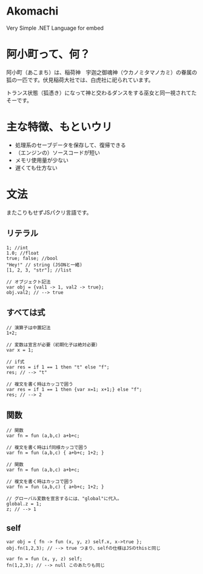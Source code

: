 Akomachi
========

Very Simple .NET Language for embed

阿小町って、何？
==================
阿小町（あこまち）は、稲荷神　宇迦之御魂神（ウカノミタマノカミ）の眷属の狐の一匹です。伏見稲荷大社では、白虎社に祀られています。

トランス状態（狐憑き）になって神と交わるダンスをする巫女と同一視されてたそーです。

主な特徴、もといウリ
========================
 * 処理系のセーブデータを保存して、復帰できる
 * （エンジンの）ソースコードが短い
 * メモリ使用量が少ない
 * 遅くても仕方ない

文法
======
またこりもせずJSパクリ言語です。

リテラル
---------

```
1; //int
1.0; //float
true; false; //bool
"Hey!" // string (JSONと一緒)
[1, 2, 3, "str"]; //list

// オブジェクト記法
var obj = {val1 -> 1, val2 -> true};
obj.val2; // --> true
```

すべては式
------------
```
// 演算子は中置記法
1+2;

// 変数は宣言が必要（初期化子は絶対必要）
var x = 1;

// if式
var res = if 1 == 1 then "t" else "f";
res; // --> "t"

// 複文を書く時はカッコで囲う
var res = if 1 == 1 then {var x=1; x+1;} else "f";
res; // --> 2
```
関数
-------
```
// 関数
var fn = fun (a,b,c) a+b+c;

// 複文を書く時はif同様カッコで囲う
var fn = fun (a,b,c) { a+b+c; 1+2; }

// 関数
var fn = fun (a,b,c) a+b+c;

// 複文を書く時はカッコで囲う
var fn = fun (a,b,c) { a+b+c; 1+2; }

// グローバル変数を宣言するには、"global"に代入。
global.z = 1;
z; // --> 1
```

self
--------
```
var obj = { fn -> fun (x, y, z) self.x, x->true };
obj.fn(1,2,3); // --> true つまり、selfの仕様はJSのthisと同じ

var fn = fun (x, y, z) self;
fn(1,2,3); // --> null このあたりも同じ
```
